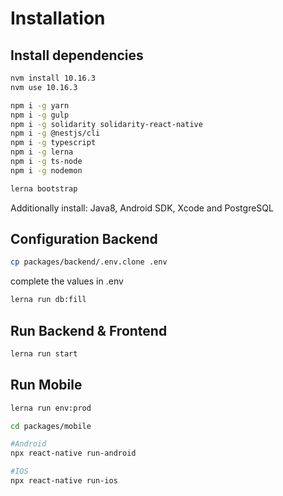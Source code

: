 # Installation

## Install dependencies
```bash
nvm install 10.16.3
nvm use 10.16.3

npm i -g yarn
npm i -g gulp
npm i -g solidarity solidarity-react-native
npm i -g @nestjs/cli
npm i -g typescript
npm i -g lerna
npm i -g ts-node
npm i -g nodemon

lerna bootstrap
```

Additionally install: Java8, Android SDK, Xcode and PostgreSQL  
 
## Configuration Backend

```bash
cp packages/backend/.env.clone .env
```
complete the values ​​in .env


```bash
lerna run db:fill
```

## Run Backend & Frontend

```bash
lerna run start
```

## Run Mobile

```bash
lerna run env:prod

cd packages/mobile

#Android
npx react-native run-android

#IOS
npx react-native run-ios
```